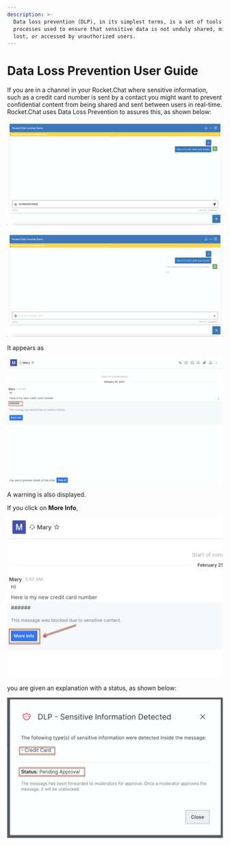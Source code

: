 ```yaml
---
description: >-
  Data loss prevention (DLP), in its simplest terms, is a set of tools and
  processes used to ensure that sensitive data is not unduly shared, misused,
  lost, or accessed by unauthorized users.
---
```


# Data Loss Prevention User Guide

If you are in a channel in your Rocket.Chat where sensitive information, such as a credit card number is sent by a contact you might want to prevent confidential content from being shared and sent between users in real-time. Rocket.Chat uses Data Loss Prevention to assures this, as shown below:

![](../../../.gitbook/assets/image%20%28280%29.png)



![](../../../.gitbook/assets/image%20%28284%29.png)

It appears as 

![](../../../.gitbook/assets/image%20%28282%29.png)

A warning is also displayed.

 If you click on **More Info**, 

![](../../../.gitbook/assets/image%20%28281%29.png)

you are given an explanation with a status, as shown below:  

![](../../../.gitbook/assets/image%20%28286%29.png)







